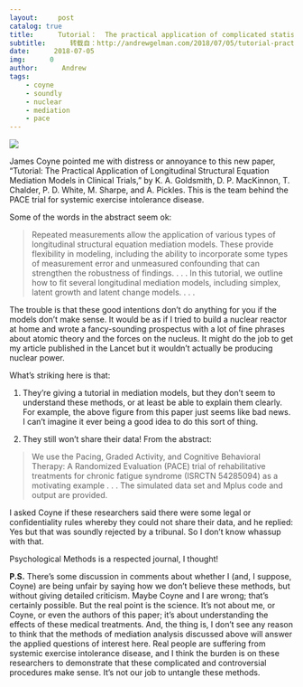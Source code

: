 ```yaml
---
layout:     post
catalog: true
title:      Tutorial：  The practical application of complicated statistical methods to fill up the scientific literature with confusing and irrelevant analyses
subtitle:      转载自：http://andrewgelman.com/2018/07/05/tutorial-practical-application-complicated-statistical-methods-fill-scientific-literature-confusing-irrelevant-analyses/
date:      2018-07-05
img:      0
author:      Andrew
tags:
    - coyne
    - soundly
    - nuclear
    - mediation
    - pace
---
```





![](http://andrewgelman.com/wp-content/uploads/2017/12/Screen-Shot-2017-12-30-at-4.45.40-PM-1024x869.png)


James Coyne pointed me with distress or annoyance to this new paper, “Tutorial: The Practical Application of Longitudinal Structural Equation Mediation Models in Clinical Trials,” by K. A. Goldsmith, D. P. MacKinnon, T. Chalder, P. D. White, M. Sharpe, and A. Pickles. This is the team behind the PACE trial for systemic exercise intolerance disease.

Some of the words in the abstract seem ok:

> Repeated measurements allow the application of various types of longitudinal structural equation mediation models. These provide flexibility in modeling, including the ability to incorporate some types of measurement error and unmeasured confounding that can strengthen the robustness of findings. . . . In this tutorial, we outline how to fit several longitudinal mediation models, including simplex, latent growth and latent change models. . . .

The trouble is that these good intentions don’t do anything for you if the models don’t make sense. It would be as if I tried to build a nuclear reactor at home and wrote a fancy-sounding prospectus with a lot of fine phrases about atomic theory and the forces on the nucleus. It might do the job to get my article published in the Lancet but it wouldn’t actually be producing nuclear power.

What’s striking here is that:

1. They’re giving a tutorial in mediation models, but they don’t seem to understand these methods, or at least be able to explain them clearly. For example, the above figure from this paper just seems like bad news. I can’t imagine it ever being a good idea to do this sort of thing.

2. They still won’t share their data! From the abstract:

> We use the Pacing, Graded Activity, and Cognitive Behavioral Therapy: A Randomized Evaluation (PACE) trial of rehabilitative treatments for chronic fatigue syndrome (ISRCTN 54285094) as a motivating example . . . The simulated data set and Mplus code and output are provided.

I asked Coyne if these researchers said there were some legal or confidentiality rules whereby they could not share their data, and he replied: Yes but that was soundly rejected by a tribunal. So I don’t know whassup with that.

Psychological Methods is a respected journal, I thought!

**P.S.** There’s some discussion in comments about whether I (and, I suppose, Coyne) are being unfair by saying how we don’t believe these methods, but without giving detailed criticism. Maybe Coyne and I are wrong; that’s certainly possible. But the real point is the science. It’s not about me, or Coyne, or even the authors of this paper; it’s about understanding the effects of these medical treatments. And, the thing is, I don’t see any reason to think that the methods of mediation analysis discussed above will answer the applied questions of interest here. Real people are suffering from systemic exercise intolerance disease, and I think the burden is on these researchers to demonstrate that these complicated and controversial procedures make sense. It’s not our job to untangle these methods.



